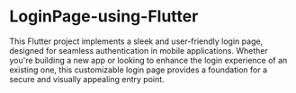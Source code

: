 # LoginPage-using-Flutter
This Flutter project implements a sleek and user-friendly login page, designed for seamless authentication in mobile applications. Whether you're building a new app or looking to enhance the login experience of an existing one, this customizable login page provides a foundation for a secure and visually appealing entry point.
